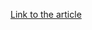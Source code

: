 [Link to the article](https://gdatasoftware.com/blog/2019/11/35548-new-sectoprat-remote-access-malware-utilizes-second-desktop-to-control-browsers)
